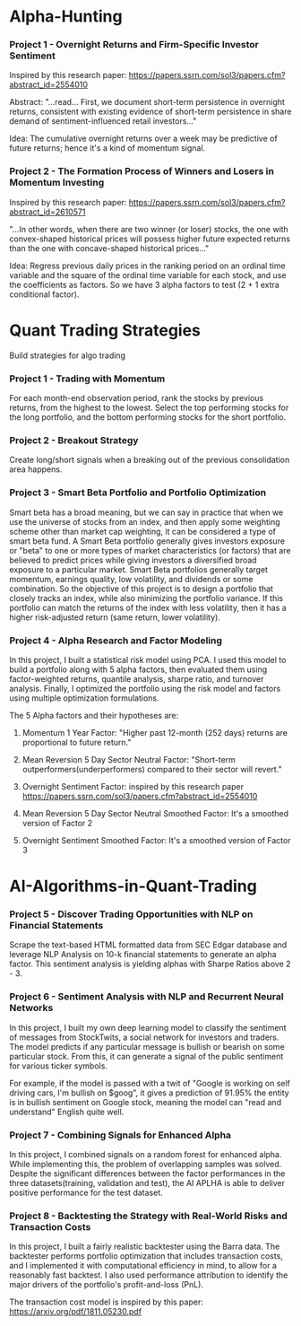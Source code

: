 # Alpha-Hunting

### Project 1 - Overnight Returns and Firm-Specific Investor Sentiment

Inspired by this research paper: https://papers.ssrn.com/sol3/papers.cfm?abstract_id=2554010

Abstract: "...read... First, we document short-term persistence in overnight returns, consistent with existing evidence of short-term persistence in share demand of sentiment-influenced retail investors..."

Idea: The cumulative overnight returns over a week may be predictive of future returns; hence it's a kind of momentum signal.

### Project 2 - The Formation Process of Winners and Losers in Momentum Investing

Inspired by this research paper: https://papers.ssrn.com/sol3/papers.cfm?abstract_id=2610571

"...In other words, when there are two winner (or loser) stocks, the one with convex-shaped historical prices will possess higher future expected returns than the one with concave-shaped historical prices..."

Idea: Regress previous daily prices in the ranking period on an ordinal time variable and the square of the ordinal time variable for each stock, and use the coefficients as factors. So we have 3 alpha factors to test (2 + 1 extra conditional factor).

# Quant Trading Strategies

Build strategies for algo trading

### Project 1 - Trading with Momentum

For each month-end observation period, rank the stocks by previous returns, from the highest to the lowest. Select the top performing stocks for the long portfolio, and the bottom performing stocks for the short portfolio.

### Project 2 - Breakout Strategy

Create long/short signals when a breaking out of the previous consolidation area happens.

### Project 3 - Smart Beta Portfolio and Portfolio Optimization

Smart beta has a broad meaning, but we can say in practice that when we use the universe of stocks from an index, and then apply some weighting scheme other than market cap weighting, it can be considered a type of smart beta fund. A Smart Beta portfolio generally gives investors exposure or "beta" to one or more types of market characteristics (or factors) that are believed to predict prices while giving investors a diversified broad exposure to a particular market. Smart Beta portfolios generally target momentum, earnings quality, low volatility, and dividends or some combination. So the objective of this project is to design a portfolio that closely tracks an index, while also minimizing the portfolio variance. If this portfolio can match the returns of the index with less volatility, then it has a higher risk-adjusted return (same return, lower volatility).

### Project 4 - Alpha Research and Factor Modeling

In this project, I built a statistical risk model using PCA. I used this model to build a portfolio along with 5 alpha factors, then evaluated them using factor-weighted returns, quantile analysis, sharpe ratio, and turnover analysis. Finally, I optimized the portfolio using the risk model and factors using multiple optimization formulations.

The 5 Alpha factors and their hypotheses are:

1. Momentum 1 Year Factor: "Higher past 12-month (252 days) returns are proportional to future return."

2. Mean Reversion 5 Day Sector Neutral Factor: "Short-term outperformers(underperformers) compared to their sector will revert."

3. Overnight Sentiment Factor: inspired by this research paper https://papers.ssrn.com/sol3/papers.cfm?abstract_id=2554010

4. Mean Reversion 5 Day Sector Neutral Smoothed Factor: It's a smoothed version of Factor 2

5. Overnight Sentiment Smoothed Factor: It's a smoothed version of Factor 3

# AI-Algorithms-in-Quant-Trading

### Project 5 - Discover Trading Opportunities with NLP on Financial Statements

Scrape the text-based HTML formatted data from SEC Edgar database and leverage NLP Analysis on 10-k financial statements to generate an alpha factor. This sentiment analysis is yielding alphas with Sharpe Ratios above 2 - 3.

### Project 6 - Sentiment Analysis with NLP and Recurrent Neural Networks

In this project, I built my own deep learning model to classify the sentiment of messages from StockTwits, a social network for investors and traders. The model predicts if any particular message is bullish or bearish on some particular stock. From this, it can generate a signal of the public sentiment for various ticker symbols. 

For example, if the model is passed with a twit of "Google is working on self driving cars, I'm bullish on $goog", it gives a prediction of 91.95% the entity is in bullish sentiment on Google stock, meaning the model can "read and understand" English quite well.

### Project 7 - Combining Signals for Enhanced Alpha

In this project, I combined signals on a random forest for enhanced alpha. While implementing this, the problem of overlapping samples was solved. Despite the significant differences between the factor performances in the three datasets(training, validation and test), the AI APLHA is able to deliver positive performance for the test dataset.

### Project 8 - Backtesting the Strategy with Real-World Risks and Transaction Costs
In this project, I built a fairly realistic backtester using the Barra data. The backtester performs portfolio optimization that includes transaction costs, and I implemented it with computational efficiency in mind, to allow for a reasonably fast backtest. I also used performance attribution to identify the major drivers of the portfolio's profit-and-loss (PnL).

The transaction cost model is inspired by this paper: https://arxiv.org/pdf/1811.05230.pdf

